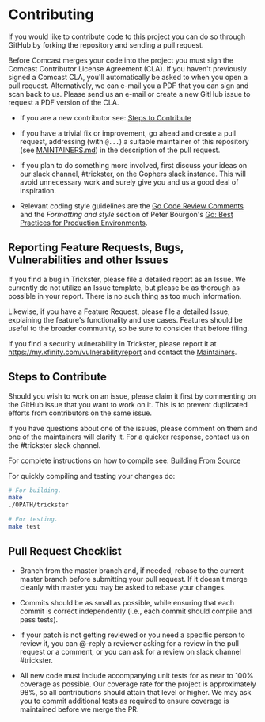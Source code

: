 # Contributing

If you would like to contribute code to this project you can do so through GitHub by forking the repository and sending a pull request.

Before Comcast merges your code into the project you must sign the Comcast Contributor License Agreement (CLA).
If you haven't previously signed a Comcast CLA, you'll automatically be asked to when you open a pull request.
Alternatively, we can e-mail you a PDF that you can sign and scan back to us.
Please send us an e-mail or create a new GitHub issue to request a PDF version of the CLA.

* If you are a new contributor see: [Steps to Contribute](#steps-to-contribute)

* If you have a trivial fix or improvement, go ahead and create a pull request,
  addressing (with `@...`) a suitable maintainer of this repository (see
  [MAINTAINERS.md](MAINTAINERS.md)) in the description of the pull request.

* If you plan to do something more involved, first discuss your ideas
  on our slack channel, #trickster, on the Gophers slack instance.
  This will avoid unnecessary work and surely give you and us a good deal
  of inspiration.

* Relevant coding style guidelines are the [Go Code Review Comments](https://code.google.com/p/go-wiki/wiki/CodeReviewComments)
  and the _Formatting and style_ section of Peter Bourgon's [Go: Best
  Practices for Production
  Environments](http://peter.bourgon.org/go-in-production/#formatting-and-style).

## Reporting Feature Requests, Bugs, Vulnerabilities and other Issues

If you find a bug in Trickster, please file a detailed report as an Issue. We currently do not utilize an Issue template, but please be as thorough as possible in your report. There is no such thing as too much information.

Likewise, if you have a Feature Request, please file a detailed Issue, explaining the feature's functionality and use cases. Features should be useful to the broader community, so be sure to consider that before filing.

If you find a security vulnerability in Trickster, please report it at <https://my.xfinity.com/vulnerabilityreport> and contact the [Maintainers](MAINTAINERS.md).

## Steps to Contribute

Should you wish to work on an issue, please claim it first by commenting on the GitHub issue that you want to work on it. This is to prevent duplicated efforts from contributors on the same issue.

If you have questions about one of the issues, please comment on them and one of the maintainers will clarify it. For a quicker response, contact us on the #trickster slack channel.

For complete instructions on how to compile see: [Building From Source](https://github.com/tricksterproxy/trickster#building-from-source)

For quickly compiling and testing your changes do:

```bash
# For building.
make
./OPATH/trickster

# For testing.
make test
```

## Pull Request Checklist

* Branch from the master branch and, if needed, rebase to the current master branch before submitting your pull request. If it doesn't merge cleanly with master you may be asked to rebase your changes.

* Commits should be as small as possible, while ensuring that each commit is correct independently (i.e., each commit should compile and pass tests).

* If your patch is not getting reviewed or you need a specific person to review it, you can @-reply a reviewer asking for a review in the pull request or a comment, or you can ask for a review on slack channel #trickster.

* All new code must include accompanying unit tests for as near to 100% coverage as possible. Our coverage rate for the project is approximately 98%, so all contributions should attain that level or higher. We may ask you to commit additional tests as required to ensure coverage is maintained before we merge the PR.

